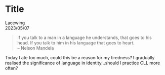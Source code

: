 # Title

Lacewing  
2023/05/07

<!--- [Music](link) --->

> If you talk to a man in a language he understands, that goes to his head. If you talk to him in his language that goes to heart.  
> – Nelson Mandela

Today I ate too much, could this be a reason for my tiredness?
I gradually realised the significance of language in identity...should I practice CLL more often?